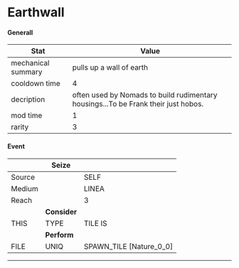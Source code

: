 

# **Earthwall**


#### **Generall**
| Stat | Value | 
|  --  |  --  | 
| mechanical summary | pulls up a wall of earth | 
| cooldown time | 4 | 
| decription | often used by Nomads to build rudimentary housings...To be Frank their just hobos. | 
| mod time | 1 | 
| rarity | 3 | 



#### **Event**
|  | **Seize** |  | 
|  --  |  --  |  --  | 
| Source |  | SELF | 
| Medium |  | LINEA | 
| Reach |  | 3 | 
|  | **Consider** |  | 
| THIS | TYPE | TILE IS | 
|  | **Perform** |  | 
| FILE | UNIQ | SPAWN_TILE [Nature_0_0] | 

-----

